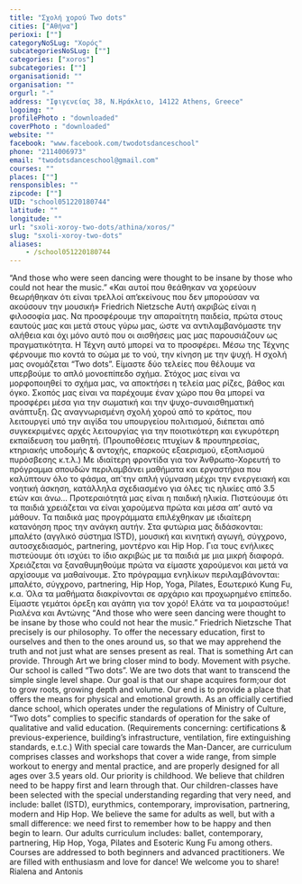 ```yaml
---
title: "Σχολή χορού Two dots"
cities: ["Αθήνα"]
perioxi: [""]
categoryNoSLug: "Χορός"
subcategoriesNoSLug: [""]
categories: ["xoros"]
subcategories: [""]
organisationid: ""
organisation: ""
orgurl: "-"
address: "Ιφιγενείας 38, Ν.Ηράκλειο, 14122 Athens, Greece"
logoimg: ""
profilePhoto : "downloaded"
coverPhoto : "downloaded"
website: ""
facebook: "www.facebook.com/twodotsdanceschool"
phone: "2114006973"
email: "twodotsdanceschool@gmail.com"
courses: ""
places: [""]
rensponsibles: ""
zipcode: [""]
UID: "school051220180744"
latitude: ""
longitude: ""
url: "sxoli-xoroy-two-dots/athina/xoros/"
slug: "sxoli-xoroy-two-dots"
aliases:
    - /school051220180744
---
```





“And those who were seen dancing were thought to be insane by those who could not hear the music.” «Και αυτοί που θεάθηκαν να χορεύουν θεωρήθηκαν ότι είναι τρελλοί απ’εκείνους που δεν μπορούσαν να ακούσουν την μουσική» Friedrich Nietzsche Αυτή ακριβώς είναι η φιλοσοφία μας. Να προσφέρουμε την απαραίτητη παιδεία, πρώτα στους εαυτούς μας και μετά στους γύρω μας, ώστε να αντιλαμβανόμαστε την αλήθεια και όχι μόνο αυτό που οι αισθήσεις μας μας παρουσιάζουν ως πραγματικότητα. Η Τέχνη αυτό μπορεί να το προσφέρει. Μέσω της Τέχνης φέρνουμε πιο κοντά το σώμα με το νού, την κίνηση με την ψυχή. Η σχολή μας ονομάζεται “Two dots”. Είμαστε δύο τελείες που θέλουμε να υπερβούμε το απλό μονοεπίπεδο σχήμα. Στόχος μας είναι να μορφοποιηθεί το σχήμα μας, να αποκτήσει η τελεία μας ρίζες, βάθος και όγκο. Σκοπός μας είναι να παρέχουμε έναν χώρο που θα μπορεί να προσφέρει μέσα για την σωματική και την ψυχο-συναισθηματική ανάπτυξη. Ως αναγνωρισμένη σχολή χορού από το κράτος, που λειτουργεί υπό την αιγίδα του υπουργείου πολιτισμού, διέπεται από συγκεκριμένες αρχές λειτουργίας για την ποιοτικότερη και εγκυρότερη εκπαίδευση του μαθητή. (Προυποθέσεις πτυχίων &amp; προυπηρεσίας, κτηριακής υποδομής &amp; αντοχής, επαρκούς εξαερισμού, εξοπλισμού πυρόσβεσης κ.τ.λ.) Με ιδιαίτερη φροντίδα για τον Άνθρωπο-Χορευτή το πρόγραμμα σπουδών περιλαμβάνει μαθήματα και εργαστήρια που καλύπτουν όλο το φάσμα, απ΄την απλή γύμναση μέχρι την ενεργειακή και νοητική άσκηση, κατάλληλα σχεδιασμένο για όλες τις ηλικίες από 3.5 ετών και άνω... Προτεραιότητά μας είναι η παιδική ηλικία. Πιστεύουμε ότι τα παιδιά χρειάζεται να είναι χαρούμενα πρώτα και μέσα απ’ αυτό να μάθουν. Τα παιδικά μας προγράμματα επιλέχθηκαν με ιδιαίτερη κατανόηση προς την ανάγκη αυτήν. Στα φυτώρια μας διδάσκονται: μπαλέτο (αγγλικό σύστημα ISTD), μουσική και κινητική αγωγή, σύγχρονο, αυτοσχεδιασμός, partnering, μοντέρνο και Hip Hop. Για τους ενήλικες πιστεύουμε ότι ισχύει το ίδιο ακριβώς με τα παιδιά με μια μικρή διαφορά. Χρειάζεται να ξαναθυμηθούμε πρώτα να είμαστε χαρούμενοι και μετά να αρχίσουμε να μαθαίνουμε. Στο πρόγραμμα ενηλίκων περιλαμβάνονται: μπαλέτο, σύγχρονο, partnering, Hip Hop, Yoga, Pilates, Εσωτερικό Kung Fu, κ.α. Όλα τα μαθήματα διακρίνονται σε αρχάριο και προχωρημένο επίπεδο. Είμαστε γεμάτοι όρεξη και αγάπη για τον χορό! Ελάτε να τα μοιραστούμε! Ριαλένα και Αντώνης “And those who were seen dancing were thought to be insane by those who could not hear the music.” Friedrich Nietzsche That precisely is our philosophy. To offer the necessary education, first to ourselves and then to the ones around us, so that we may apprehend the truth and not just what are senses present as real. That is something Art can provide. Through Art we bring closer mind to body. Movement with psyche. Our school is called “Two dots”. We are two dots that want to transcend the simple single level shape. Our goal is that our shape acquires form;our dot to grow roots, growing depth and volume. Our end is to provide a place that offers the means for physical and emotional growth. As an officially certified dance school, which operates under the regulations of Ministry of Culture, “Two dots” complies to specific standards of operation for the sake of qualitative and valid education. (Requirements concerning: certifications &amp; previous-experience, building’s infrastructure, ventilation, fire extinguishing standards, e.t.c.) With special care towards the Man-Dancer, are curriculum comprises classes and workshops that cover a wide range, from simple workout to energy and mental practice, and are properly designed for all ages over 3.5 years old. Our priority is childhood. We believe that children need to be happy first and learn through that. Our children-classes have been selected with the special understanding regarding that very need, and include: ballet (ISTD), eurythmics, contemporary, improvisation, partnering, modern and Hip Hop. We believe the same for adults as well, but with a small difference: we need first to remember how to be happy and then begin to learn. Our adults curriculum includes: ballet, contemporary, partnering, Hip Hop, Yoga, Pilates and Esoteric Kung Fu among others. Courses are addressed to both beginners and advanced practitioners. We are filled with enthusiasm and love for dance! We welcome you to share! Rialena and Antonis